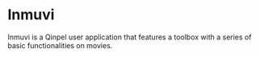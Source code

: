 # Inmuvi

Inmuvi is a Qinpel user application that features a toolbox with a series of basic functionalities on movies.
